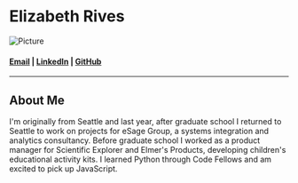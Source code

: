 Elizabeth Rives
===============

![Picture][1]

#### [Email][2] | [LinkedIn][3] | [GitHub][4]

[1]: https://media.licdn.com/mpr/mpr/shrink_200_200/p/4/000/14f/350/28bdf4a.jpg  "Profile Picture"
[2]: mailto:erives@umich.edu  "Email Address"
[3]: https://linkedin.com/in/elizabethrives/  "LinkedIn Profile"
[4]: https://github.com/rivese  "GitHub Account"


* * * * * * * *

About Me
---------

I'm originally from Seattle and last year, after graduate school I returned to Seattle to work on projects for eSage Group, a systems integration and analytics consultancy. Before graduate school I worked as a product manager for Scientific Explorer and Elmer's Products, developing children's educational activity kits. I learned Python through Code Fellows and am excited to pick up JavaScript.   

